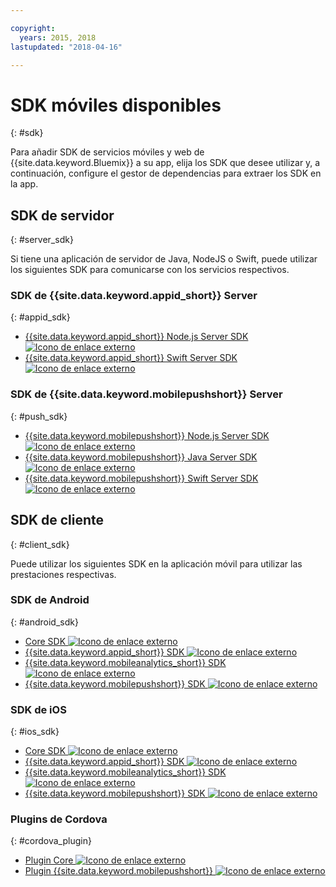 ```yaml
---

copyright:
  years: 2015, 2018
lastupdated: "2018-04-16"

---
```

# SDK móviles disponibles
{: #sdk}

Para añadir SDK de servicios móviles y web de {{site.data.keyword.Bluemix}} a su app, elija los SDK que desee utilizar y, a continuación, configure el gestor de dependencias para extraer los SDK en la app.


## SDK de servidor
{: #server_sdk}

Si tiene una aplicación de servidor de Java, NodeJS o Swift, puede utilizar los siguientes SDK para comunicarse con los servicios respectivos.


### SDK de {{site.data.keyword.appid_short}} Server
{: #appid_sdk}

- [{{site.data.keyword.appid_short}} Node.js Server SDK ![Icono de enlace externo](../../icons/launch-glyph.svg "Icono de enlace externo")](https://github.com/ibm-cloud-security/appid-serversdk-nodejs)
- [{{site.data.keyword.appid_short}} Swift Server SDK ![Icono de enlace externo](../../icons/launch-glyph.svg "Icono de enlace externo")](https://github.com/ibm-cloud-security/appid-serversdk-swift)

### SDK de {{site.data.keyword.mobilepushshort}} Server
{: #push_sdk}

- [{{site.data.keyword.mobilepushshort}} Node.js Server SDK ![Icono de enlace externo](../../icons/launch-glyph.svg "Icono de enlace externo")](https://github.com/ibm-bluemix-mobile-services/bms-pushnotifications-serversdk-nodejs)
- [{{site.data.keyword.mobilepushshort}} Java Server SDK ![Icono de enlace externo](../../icons/launch-glyph.svg "Icono de enlace externo")](https://github.com/ibm-bluemix-mobile-services/bms-pushnotifications-serversdk-java)
- [{{site.data.keyword.mobilepushshort}} Swift Server SDK ![Icono de enlace externo](../../icons/launch-glyph.svg "Icono de enlace externo")](https://github.com/ibm-bluemix-mobile-services/bms-pushnotifications-serversdk-swift)


## SDK de cliente
{: #client_sdk}

Puede utilizar los siguientes SDK en la aplicación móvil para utilizar las prestaciones respectivas.


### SDK de Android
{: #android_sdk}

- [Core SDK ![Icono de enlace externo](../../icons/launch-glyph.svg "Icono de enlace externo")](https://github.com/ibm-bluemix-mobile-services/bms-clientsdk-android-core)
- [{{site.data.keyword.appid_short}} SDK ![Icono de enlace externo](../../icons/launch-glyph.svg "Icono de enlace externo")](https://github.com/ibm-cloud-security/appid-clientsdk-android)
- [{{site.data.keyword.mobileanalytics_short}} SDK ![Icono de enlace externo](../../icons/launch-glyph.svg "Icono de enlace externo")](https://github.com/ibm-bluemix-mobile-services/bms-clientsdk-android-analytics)
- [{{site.data.keyword.mobilepushshort}} SDK ![Icono de enlace externo](../../icons/launch-glyph.svg "Icono de enlace externo")](https://github.com/ibm-bluemix-mobile-services/bms-clientsdk-android-push)


### SDK de iOS
{: #ios_sdk}

- [Core SDK ![Icono de enlace externo](../../icons/launch-glyph.svg "Icono de enlace externo")](https://github.com/ibm-bluemix-mobile-services/bms-clientsdk-swift-core)
- [{{site.data.keyword.appid_short}} SDK ![Icono de enlace externo](../../icons/launch-glyph.svg "Icono de enlace externo")](https://github.com/ibm-cloud-security/appid-clientsdk-swift)
- [{{site.data.keyword.mobileanalytics_short}} SDK ![Icono de enlace externo](../../icons/launch-glyph.svg "Icono de enlace externo")](https://github.com/ibm-bluemix-mobile-services/bms-clientsdk-swift-analytics)
- [{{site.data.keyword.mobilepushshort}} SDK ![Icono de enlace externo](../../icons/launch-glyph.svg "Icono de enlace externo")](https://github.com/ibm-bluemix-mobile-services/bms-clientsdk-swift-push)


### Plugins de Cordova
{: #cordova_plugin}

- [Plugin Core ![Icono de enlace externo](../../icons/launch-glyph.svg "Icono de enlace externo")](https://github.com/ibm-bluemix-mobile-services/bms-clientsdk-cordova-plugin-core)
- [Plugin {{site.data.keyword.mobilepushshort}} ![Icono de enlace externo](../../icons/launch-glyph.svg "Icono de enlace externo")](https://github.com/ibm-bluemix-mobile-services/bms-clientsdk-cordova-plugin-push)



